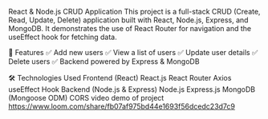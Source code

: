 React & Node.js CRUD Application
This project is a full-stack CRUD (Create, Read, Update, Delete) application built with React, Node.js, Express, and MongoDB. It demonstrates the use of React Router for navigation and the useEffect hook for fetching data.

📌 Features
✅ Add new users
✅ View a list of users
✅ Update user details
✅ Delete users
✅ Backend powered by Express & MongoDB

🛠️ Technologies Used
Frontend (React)
React.js
React Router
Axios
useEffect Hook
Backend (Node.js & Express)
Node.js
Express.js
MongoDB (Mongoose ODM)
CORS
video demo of project
https://www.loom.com/share/fb07af975bd44e1693f56dcedc23d7c9
